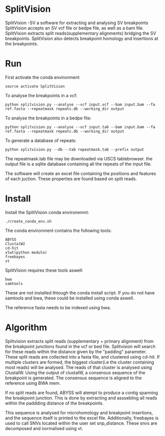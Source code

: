 # SplitVision
SplitVision -SV a software for extracting and analysing SV breakpoints
SplitVision accepts an SV vcf file or bedpe file, as well as a bam file. SplitVision extracts split reads(supplementary alignments) bridging the SV breakpoints. SplitVision also detects breakpoint homology and insertions at the breakpoints.

# Run

First activate the conda environment

    source activate SplitVision

To analyse the breakpoints in a vcf:

    python splitvision.py --analyse --vcf input.vcf --bam input.bam --fa ref.fasta --repeatmask repeats.db --working_dir output

To analyse the breakpoints in a bedpe file:

    python splitvision.py --analyse --vcf input.tab --bam input.bam --fa ref.fasta --repeatmask repeats.db --working_dir output

To generate a database of repeats:

    python splitvision.py --db --tab repeatmask.tab --prefix output

The repeatmask.tab file may be downloaded via USCS tablebrowser. the output file is a sqlite database containing all the repeats of the input file.

The software will create an excel file containing the positions and features of each juction. These properties are found based on split reads.

# Install

Install the SplitVision conda environemnt:

    ./create_conda_env.sh


The conda environment contains the following tools:

    ABYSS
    ClustalW2
    cd-hit
    xlwt(python module)
    freebayes
    vt

SplitVision requires these tools aswell:

    bwa
    samtools

These are not installed thtough the conda install script. If you do not have samtools and bwa, these could be installed using conda aswell.

The reference fasta needs to be indexed using bwa.

# Algorithm
Splitvision extracts split reads (supplementary + primary alignment) from the breakpoint junctions found in the vcf or bed file. Splitvision will search for these reads within the distance given by the "padding" parameter. These split reads are collected into a fasta file, and clustered using cd-hit. If multiple clusters are formed, the biggest cluster(i.e the cluster containing most reads) will be analysed. The reads of that cluster is analysed using ClustalW. Using the output of clustalW, a consensus sequence of the breakpoint is generated. The consensus sequence is aligned to the reference using BWA mem.

If no split reads are found, ABYSS will atempt to produce a contig spanning the  breakpoint junction. This is done by extracting and asssebling all reads within the paddding distance of the breakpoints.

This sequence is analysed for microhomology and breakpoint insertions, and the sequence itself is printed to the excel file.
Additionally, freebayes is used to call SNVs located within the user set snp_distance. These snvs are decomposed and normalised using vt.
